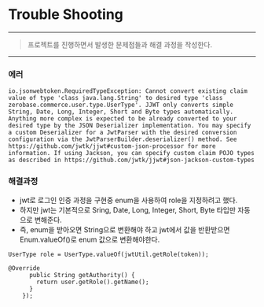 # Trouble Shooting

---
>프로젝트를 진행하면서 발생한 문제점들과 해결 과정을 작성한다.

---

### 에러
```
io.jsonwebtoken.RequiredTypeException: Cannot convert existing claim value of type 'class java.lang.String' to desired type 'class zerobase.commerce.user.type.UserType'. JJWT only converts simple String, Date, Long, Integer, Short and Byte types automatically. Anything more complex is expected to be already converted to your desired type by the JSON Deserializer implementation. You may specify a custom Deserializer for a JwtParser with the desired conversion configuration via the JwtParserBuilder.deserializer() method. See https://github.com/jwtk/jjwt#custom-json-processor for more information. If using Jackson, you can specify custom claim POJO types as described in https://github.com/jwtk/jjwt#json-jackson-custom-types
```

### 해결과정
- jwt로 로그인 인증 과정을 구현중 enum을 사용하여 role을 지정하려고 했다.
- 하지만 jwt는 기본적으로 Sring, Date, Long, Integer, Short, Byte 타입만 자동으로 변해준다.
- 즉, enum을 받아오면 String으로 변환해야 하고 jwt에서 값을 반환받으면 Enum.valueOf()로 enum 값으로 변환해야한다.

```
UserType role = UserType.valueOf(jwtUtil.getRole(token));
```
```
@Override
      public String getAuthority() {
        return user.getRole().getName();
      }
    });
```